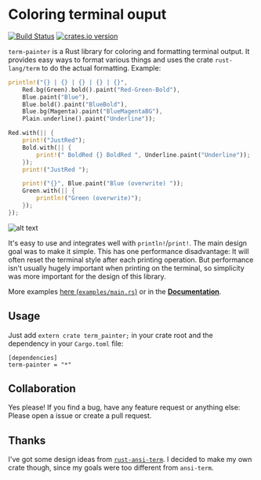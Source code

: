 # Coloring terminal ouput
[![Build Status](https://travis-ci.org/LukasKalbertodt/term-painter.svg?branch=master)](https://travis-ci.org/LukasKalbertodt/term-painter)
[![crates.io version](https://img.shields.io/crates/v/term-painter.svg)](https://crates.io/crates/term-painter)

`term-painter` is a Rust library for coloring and formatting terminal output. It provides easy ways to format various things and uses the crate `rust-lang/term` to do the actual formatting. Example:

``` Rust
println!("{} | {} | {} | {} | {}",
    Red.bg(Green).bold().paint("Red-Green-Bold"),
    Blue.paint("Blue"),
    Blue.bold().paint("BlueBold"),
    Blue.bg(Magenta).paint("BlueMagentaBG"),
    Plain.underline().paint("Underline"));

Red.with(|| {
    print!("JustRed");
    Bold.with(|| {
        print!(" BoldRed {} BoldRed ", Underline.paint("Underline"));
    });
    print!("JustRed ");

    print!("{}", Blue.paint("Blue (overwrite) "));
    Green.with(|| {
        println!("Green (overwrite)");
    });
});
```

![alt text](https://raw.githubusercontent.com/LukasKalbertodt/term-painter/master/media/readme_example.png "Result of code snippet above")

It's easy to use and integrates well with `println!`/`print!`. The main design
goal was to make it simple. This has one performance disadvantage: It will often reset the terminal style after each printing operation. But performance isn't usually hugely important when printing on the terminal, so simplicity was more important for the design of this library.

More examples [here (`examples/main.rs`)](https://github.com/LukasKalbertodt/term-painter/blob/master/examples/main.rs) or in the [**Documentation**](https://lukaskalbertodt.github.io/term-painter/term_painter/).

## Usage
Just add `extern crate term_painter;` in your crate root and the dependency in
your `Cargo.toml` file:

```
[dependencies]
term-painter = "*"
```

## Collaboration
Yes please! If you find a bug, have any feature request or anything else: Please open a issue or create a pull request.

## Thanks
I've got some design ideas from [`rust-ansi-term`](https://github.com/ogham/rust-ansi-term). I decided to make my own crate though, since my goals were too different from `ansi-term`.
